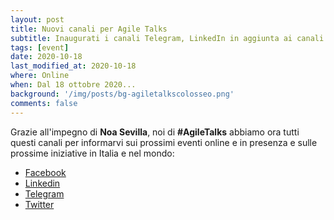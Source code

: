 ```yaml
---
layout: post
title: Nuovi canali per Agile Talks
subtitle: Inaugurati i canali Telegram, LinkedIn in aggiunta ai canali Facebook e Twitter 
tags: [event]
date: 2020-10-18
last_modified_at: 2020-10-18
where: Online
when: Dal 18 ottobre 2020...
background: '/img/posts/bg-agiletalkscolosseo.png'
comments: false
---
```


Grazie all'impegno di **Noa Sevilla**, noi di **#AgileTalks** abbiamo ora tutti questi canali per informarvi sui prossimi eventi online e in presenza e sulle prossime iniziative in Italia e nel mondo:
* [Facebook](https://www.facebook.com/agiletalksroma/)
* [Linkedin](https://www.linkedin.com/company/agile-talks/)
* [Telegram](https://t.me/AgileTalks)
* [Twitter](https://twitter.com/AgileTalksRoma)
